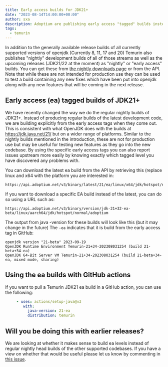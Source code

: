 ```yaml
---
title: Early access builds for JDK21+
date: "2023-08-14T14:00:00+00:00"
author: sxa
description: Adoptium are publishing early access "tagged" builds instead of nightlies for JDK21+
tags:
  - temurin
---
```


In addition to the generally available release builds of all currently supported
versions of openjdk (Currently 8, 11, 17 and 20) Temurin also publishes "nightly"
development builds of all of those streams as well as the upcoming releases (JDK21/22
at the moment) as "nightly" or "early access" builds. You can get these from
[the nightly downloads page](https://adoptium.net/temurin/nightly/?version=21)
or from the API. Note that while these are
not intended for production use they can be used to test a build containing any
new fixes which have been put into openjdk along with any new features that
will be coming in the next release.

## Early access (ea) tagged builds of JDK21+

We have recently changed the way we do the regular nightly builds of JDK21+.
Instead of producing regular builds of the latest development code, we are
building explicitly from the early access tags when they come out. This is
consistent with what OpenJDK does with the builds at
https://jdk.java.net/21/ but on a wider range of platforms. Similar to the
nightly builds mentioned in the introduction, these are not for production
use but may be useful for testing new features as they go into the new
codebase. By using the specific early access tags you can also report
issues upstream more easily by knowing exactly which tagged level you have
discovered any problems with.

You can download the latest ea build from the API by retrieving this (replace
linux and x64 with the platform you are interested in:

```text
https://api.adoptium.net/v3/binary/latest/21/ea/linux/x64/jdk/hotspot/normal/adoptium
```

If you want to download a specific EA build instead of the latest, you can
do so using a URL such as:

```text
https://api.adoptium.net/v3/binary/version/jdk-21+32-ea-beta/linux/aarch64/jdk/hotspot/normal/adoptium
```

The output from java -version for these builds will look like this (but it
may change in the future) The `-ea` indicates that it is build from the
early access tag in GitHub:

```output
openjdk version "21-beta" 2023-09-19
OpenJDK Runtime Environment Temurin-21+34-202308031254 (build 21-beta+34-ea)
OpenJDK 64-Bit Server VM Temurin-21+34-202308031254 (build 21-beta+34-ea, mixed mode, sharing)
```

## Using the ea builds with GitHub actions

If you want to pull a Temurin JDK21 ea build in a GitHub action, you can use
the following:

```yaml
     - uses: actions/setup-java@v3
        with:
          java-version: 21-ea
          distribution: temurin
```

## Will you be doing this with earlier releases?

We are looking at whether it makes sense to build ea levels instead of
regular nightly head builds of the other supported codebases. If you have a
view on whether that would be useful please let us know by commenting in
[this issue](https://github.com/adoptium/temurin-build/issues/3450).
